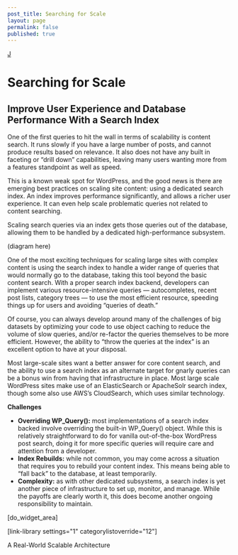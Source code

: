 ```yaml
---
post_title: Searching for Scale
layout: page
permalink: false
published: true
---
```

<a class="loopback" href="/query-performance/">J</a>

# Searching for Scale

## Improve User Experience and Database Performance With a Search Index

One of the first queries to hit the wall in terms of scalability is content search. It runs slowly if you have a large number of posts, and cannot produce results based on relevance. It also does not have any built in faceting or “drill down” capabilities, leaving many users wanting more from a features standpoint as well as speed.

This is a known weak spot for WordPress, and the good news is there are emerging best practices on scaling site content: using a dedicated search index. An index improves performance significantly, and allows a richer user experience. It can even help scale problematic queries not related to content searching.

Scaling search queries via an index gets those queries out of the database, allowing them to be handled by a dedicated high-performance subsystem.

(diagram here)

One of the most exciting techniques for scaling large sites with complex content is using the search index to handle a wider range of queries that would normally go to the database, taking this tool beyond the basic content search. With a proper search index backend, developers can implement various resource-intensive queries — autocompletes, recent post lists, category trees — to use the most efficient resource, speeding things up for users and avoiding “queries of death.”

Of course, you can always develop around many of the challenges of big datasets by optimizing your code to use object caching to reduce the volume of slow queries, and/or re-factor the queries themselves to be more efficient. However, the ability to “throw the queries at the index” is an excellent option to have at your disposal.

Most large-scale sites want a better answer for core content search, and the ability to use a search index as an alternate target for gnarly queries can be a bonus win from having that infrastructure in place. Most large scale WordPress sites make use of an ElasticSearch or ApacheSolr search index, though some also use AWS’s CloudSearch, which uses similar technology.

**Challenges**

*   **Overriding WP_Query():** most implementations of a search index backed involve overriding the built-in WP_Query() object. While this is relatively straightforward to do for vanilla out-of-the-box WordPress post search, doing it for more specific queries will require care and attention from a developer.
*   **Index Rebuilds:** while not common, you may come across a situation that requires you to rebuild your content index. This means being able to “fall back” to the database, at least temporarily.
*   **Complexity:** as with other dedicated subsystems, a search index is yet another piece of infrastructure to set up, monitor, and manage. While the payoffs are clearly worth it, this does become another ongoing responsibility to maintain. 

[do_widget_area]

[link-library settings="1" categorylistoverride="12"]

<a class="loopnext" href="/a-real-world-scalable-architecture/"><i class="fa fa-angle-down"></i></a>

<div class="pageloop" id="id22">
  <div>
    A Real-World Scalable Architecture
  </div>
</div>